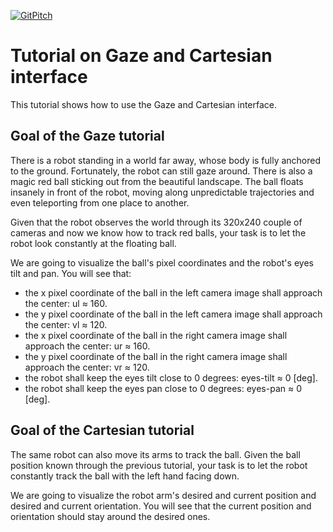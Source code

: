 [![GitPitch](https://gitpitch.com/assets/badge.svg)](https://gitpitch.com/vvasco/icub-training/master?p=tutorial_interface)

# Tutorial on Gaze and Cartesian interface

This tutorial shows how to use the Gaze and Cartesian interface.

## Goal of the Gaze tutorial

There is a robot standing in a world far away, whose body is fully anchored to the ground. Fortunately, the robot can still gaze around. There is also a magic red ball sticking out from the beautiful landscape. The ball floats insanely in front of the robot, moving along unpredictable trajectories and even teleporting from one place to another.

Given that the robot observes the world through its 320x240 couple of cameras and now we know how to track red balls, your task is to let the robot look constantly at the floating ball.

We are going to visualize the ball's pixel coordinates and the robot's eyes tilt and pan. 
You will see that:
- the x pixel coordinate of the ball in the left camera image shall approach the center: ul ≈ 160.
- the y pixel coordinate of the ball in the left camera image shall approach the center: vl ≈ 120.
- the x pixel coordinate of the ball in the right camera image shall approach the center: ur ≈ 160.
- the y pixel coordinate of the ball in the right camera image shall approach the center: vr ≈ 120.
- the robot shall keep the eyes tilt close to 0 degrees: eyes-tilt ≈ 0 [deg].
- the robot shall keep the eyes pan close to 0 degrees: eyes-pan ≈ 0 [deg].

## Goal of the Cartesian tutorial

The same robot can also move its arms to track the ball. 
Given the ball position known through the previous tutorial, your task is to let the robot constantly track the ball with the left hand facing down.

We are going to visualize the robot arm's desired and current position and desired and current orientation. 
You will see that the current position and orientation should stay around the desired ones.
